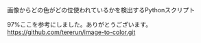 画像からどの色がどの位使われているかを検出するPythonスクリプト

97%ここを参考にしました。ありがとうございます。
https://github.com/tererun/image-to-color.git